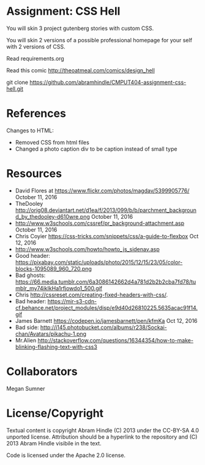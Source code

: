 Assignment: CSS Hell
====================

You will skin 3 project gutenberg stories with custom CSS.

You will skin 2 versions of a possible professional homepage for your
self with 2 versions of CSS.

Read requirements.org

Read this comic http://theoatmeal.com/comics/design_hell

git clone https://github.com/abramhindle/CMPUT404-assignment-css-hell.git

References
==========
Changes to HTML:
- Removed CSS from html files
- Changed a photo caption div to be caption instead of small type

Resources
=========
- David Flores at https://www.flickr.com/photos/magdav/5399905776/ October 11, 2016
- TheDooley http://orig08.deviantart.net/d1ea/f/2013/099/b/b/parchment_background_by_thedooley-d610wre.png October 11, 2016
- http://www.w3schools.com/cssref/pr_background-attachment.asp October 11, 2016
- Chris Coyier https://css-tricks.com/snippets/css/a-guide-to-flexbox Oct 12, 2016
- http://www.w3schools.com/howto/howto_js_sidenav.asp
- Good header: https://pixabay.com/static/uploads/photo/2015/12/15/23/05/color-blocks-1095089_960_720.png
- Bad ghosts: https://66.media.tumblr.com/6a3086142662d4a781d2b2b2cba7fd78/tumblr_my74ikIkHa1rfjowdo1_500.gif
- Chris http://cssreset.com/creating-fixed-headers-with-css/.
- Bad header: https://mir-s3-cdn-cf.behance.net/project_modules/disp/e9d40d26810225.5635acac91f14.gif
- James Barnett https://codepen.io/jamesbarnett/pen/kfmKa Oct 12, 2016
- Bad side: http://i145.photobucket.com/albums/r238/Sockai-chan/Avatars/pikachu-1.png
- Mr.Alien http://stackoverflow.com/questions/16344354/how-to-make-blinking-flashing-text-with-css3


Collaborators
=============
Megan Sumner

License/Copyright
=================

Textual content is copyright Abram Hindle (C) 2013 under the CC-BY-SA
4.0 unported license. Attribution should be a hyperlink to the
repository and (C) 2013 Abram Hindle visibile in the text.

Code is licensed under the Apache 2.0 license.




